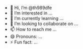 - 👋 Hi, I’m @th989dfe
- 👀 I’m interested in ...
- 🌱 I’m currently learning ...
- 💞️ I’m looking to collaborate on ...
- 📫 How to reach me ...
- 😄 Pronouns: ...
- ⚡ Fun fact: ...

<!---
th989dfe/th989dfe is a ✨ special ✨ repository because its `README.md` (this file) appears on your GitHub profile.
You can click the Preview link to take a look at your changes.
--->
